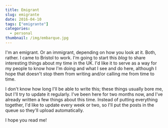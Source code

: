```yaml
---
title: Emigrant
slug: emigrante
date: 2016-04-10
tags: ["emigrante"]
categories:
  - personal
thumbnail: /img/embarque.jpg
---
```


I'm an emigrant. Or an immigrant, depending on how you look at
it. Both, rather. I came to Bristol to work. I'm going to start this
*blog* to share interesting things about my time in the UK. I'd like
it to serve as a way for my people to know how I'm doing and what I
see and do here, although I hope that doesn't stop them from writing
and/or calling me from time to time.

I don't know how long I'll be able to write this; these things usually
bore me, but I'll try to update it regularly. I've been here for two
months now, and I've already written a few things about this
time. Instead of putting everything together, I'd like to update every
week or two, so I'll put the posts in the queue so they'll upload
automatically.

I hope you read me!
